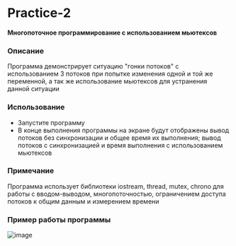 # Practice-2
**Многопоточное программирование с использованием мьютексов**

### Описание
Программа демонстрирует ситуацию "гонки потоков" с использованием 3 потоков при попытке изменения одной и той же переменной, а так же использование мьютексов для устранения данной ситуации

### Использование
- Запустите программу
- В конце выполнения программы на экране будут отображены вывод потоков без синхронизации и общее время их выполнения; вывод потоков с синхронизацией и время выполнения с использованием мьютексов

### Примечание
Программа использует библиотеки iostream, thread, mutex, chrono для работы с вводом-выводом, многопоточностью, ограничением доступа потоков к общим данным и измерением времени

### Пример работы программы
![image](https://github.com/KirinaKatya/Practice-2/assets/60134533/06f8d829-0116-4c1c-9eeb-b75535758630)


